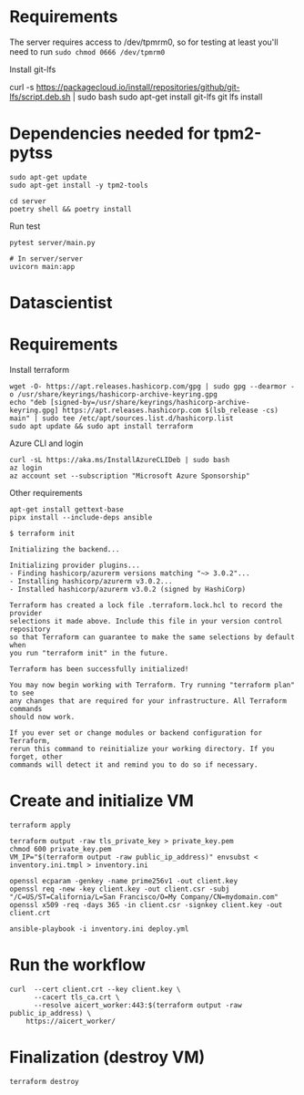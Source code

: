 # Requirements 


The server requires access to /dev/tpmrm0, so 
for testing at least you'll need to run `sudo chmod 0666 /dev/tpmrm0`


Install git-lfs

curl -s https://packagecloud.io/install/repositories/github/git-lfs/script.deb.sh | sudo bash
sudo apt-get install git-lfs
git lfs install

<!-- ```
sudo apt-get update
sudo apt-get install libtss2-dev
``` -->

# Dependencies needed for tpm2-pytss 

```
sudo apt-get update
sudo apt-get install -y tpm2-tools
```



```
cd server
poetry shell && poetry install
```

Run test

```
pytest server/main.py
```

```
# In server/server
uvicorn main:app
```


# Datascientist

# Requirements

Install terraform

```
wget -O- https://apt.releases.hashicorp.com/gpg | sudo gpg --dearmor -o /usr/share/keyrings/hashicorp-archive-keyring.gpg
echo "deb [signed-by=/usr/share/keyrings/hashicorp-archive-keyring.gpg] https://apt.releases.hashicorp.com $(lsb_release -cs) main" | sudo tee /etc/apt/sources.list.d/hashicorp.list
sudo apt update && sudo apt install terraform
```

Azure CLI and login

```
curl -sL https://aka.ms/InstallAzureCLIDeb | sudo bash
az login
az account set --subscription "Microsoft Azure Sponsorship" 
```

Other requirements

```
apt-get install gettext-base
pipx install --include-deps ansible
```


```
$ terraform init

Initializing the backend...

Initializing provider plugins...
- Finding hashicorp/azurerm versions matching "~> 3.0.2"...
- Installing hashicorp/azurerm v3.0.2...
- Installed hashicorp/azurerm v3.0.2 (signed by HashiCorp)

Terraform has created a lock file .terraform.lock.hcl to record the provider
selections it made above. Include this file in your version control repository
so that Terraform can guarantee to make the same selections by default when
you run "terraform init" in the future.

Terraform has been successfully initialized!

You may now begin working with Terraform. Try running "terraform plan" to see
any changes that are required for your infrastructure. All Terraform commands
should now work.

If you ever set or change modules or backend configuration for Terraform,
rerun this command to reinitialize your working directory. If you forget, other
commands will detect it and remind you to do so if necessary.
```

# Create and initialize VM
```
terraform apply

terraform output -raw tls_private_key > private_key.pem
chmod 600 private_key.pem
VM_IP="$(terraform output -raw public_ip_address)" envsubst < inventory.ini.tmpl > inventory.ini

openssl ecparam -genkey -name prime256v1 -out client.key
openssl req -new -key client.key -out client.csr -subj "/C=US/ST=California/L=San Francisco/O=My Company/CN=mydomain.com"
openssl x509 -req -days 365 -in client.csr -signkey client.key -out client.crt

ansible-playbook -i inventory.ini deploy.yml
```

# Run the workflow
```
curl  --cert client.crt --key client.key \
      --cacert tls_ca.crt \
      --resolve aicert_worker:443:$(terraform output -raw public_ip_address) \
    https://aicert_worker/
```


# Finalization (destroy VM)
```
terraform destroy
```

<!-- ssh -i private_key.pem azureuser@$(terraform output -raw public_ip_address) -->


<!-- uvicorn main:app --host 127.0.0.1 --port 8080 --workers 4 -->





<!-- GitHub Copilot: If you prefer to use elliptic curve cryptography instead of RSA, you can generate an EC private key and certificate with OpenSSL using the following steps:

1. Generate an EC private key:

   ```
   openssl ecparam -genkey -name prime256v1 -out client.key
   ```

   This will generate an EC private key using the `secp256r1` curve.

2. Create a certificate signing request (CSR) for the client:

   ```
   openssl req -new -key client.key -out client.csr -subj "/C=US/ST=California/L=San Francisco/O=My Company/CN=mydomain.com"
   ```

   You will be prompted to enter information about the client, such as its name and organization.

3. Generate a self-signed certificate for the client using the CSR:

   ```
   openssl x509 -req -days 365 -in client.csr -signkey client.key -out client.crt
   ```

   This will create a self-signed certificate for the client that is valid for 365 days.

You can then use the `client.key` and `client.crt` files as the client's private key and certificate, respectively.
 -->
